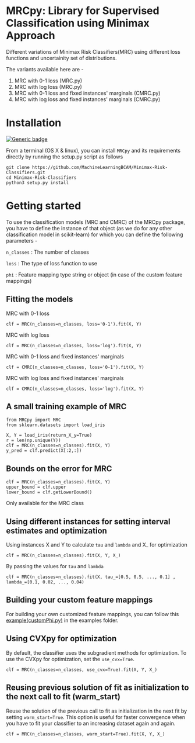 # MRCpy: Library for Supervised Classification using Minimax Approach

Different variations of Minimax Risk Classifiers(MRC) using different loss functions and uncertainity set of distributions.

The variants available here are - 

1) MRC with 0-1 loss (MRC.py)
2) MRC with log loss (MRC.py)
3) MRC with 0-1 loss and fixed instances' marginals (CMRC.py)
4) MRC with log loss and fixed instances' marginals (CMRC.py)

# Installation
[![Generic badge](https://img.shields.io/badge/Python-2.X|3.X-blue.svg)](https://shields.io/)<br/>

From a terminal (OS X & linux), you can install ``MRCpy`` and its requirements directly by running the setup.py script as follows

```
git clone https://github.com/MachineLearningBCAM/Minimax-Risk-Classifiers.git
cd Minimax-Risk-Classifiers
python3 setup.py install
```

# Getting started
To use the classification models (MRC and CMRC) of the MRCpy package, you have to define the instance of that object (as we do for any other classification model in scikit-learn) for which you can define the following parameters - 

``n_classes`` : The number of classes

``loss`` : The type of loss function to use

``phi`` : Feature mapping type string or object (in case of the custom feature mappings)


## Fitting the models

MRC with 0-1 loss
```
clf = MRC(n_classes=n_classes, loss='0-1').fit(X, Y)
```

MRC with log loss
```
clf = MRC(n_classes=n_classes, loss='log').fit(X, Y)
```

MRC with 0-1 loss and fixed instances' marginals
```
clf = CMRC(n_classes=n_classes, loss='0-1').fit(X, Y)
```

MRC with log loss and fixed instances' marginals
```
clf = CMRC(n_classes=n_classes, loss='log').fit(X, Y)
```

## A small training example of MRC
```
from MRCpy import MRC
from sklearn.datasets import load_iris

X, Y = load_iris(return_X_y=True)
r = len(np.unique(Y))
clf = MRC(n_classes=n_classes).fit(X, Y)
y_pred = clf.predict(X[:2,:])
```

## Bounds on the error for MRC

```
clf = MRC(n_classes=n_classes).fit(X, Y)
upper_bound = clf.upper
lower_bound = clf.getLowerBound()
```

Only available for the MRC class


## Using different instances for setting interval estimates and optimization

Using instances X and Y to calculate ``tau`` and ``lambda`` and X_ for optimization
```
clf = MRC(n_classes=n_classes).fit(X, Y, X_)
```

By passing the values for ``tau`` and ``lambda``
```
clf = MRC(n_classes=n_classes).fit(X, tau_=[0.5, 0.5, ..., 0.1] , lambda_=[0.1, 0.02, ..., 0.04)
```

## Building your custom feature mappings

For building your own customized feature mappings, you can follow this [example(customPhi.py)](https://github.com/MachineLearningBCAM/Minimax-Risk-Classifiers/blob/main/examples/customPhi.py) in the examples folder.

## Using CVXpy for optimization

By default, the classifier uses the subgradient methods for optimization. To use the CVXpy for optimization, set the ``use_cvx=True``.
```
clf = MRC(n_classes=n_classes, use_cvx=True).fit(X, Y, X_)
```

## Reusing previous solution of fit as initialization to the next call to fit (warm_start)

Reuse the solution of the previous call to fit as initialization in the next fit by setting ``warm_start=True``. This option is useful for faster convergence when you have to fit your classifier to an increasing dataset again and again.
```
clf = MRC(n_classes=n_classes, warm_start=True).fit(X, Y, X_)
```


